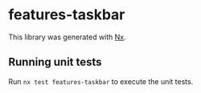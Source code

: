 # features-taskbar

This library was generated with [Nx](https://nx.dev).

## Running unit tests

Run `nx test features-taskbar` to execute the unit tests.
